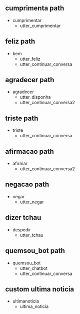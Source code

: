 ## cumprimenta path
* cumprimentar
  - utter_cumprimentar

## feliz path
* bem
  - utter_feliz
  - utter_continuar_conversa

## agradecer path
* agradecer
  - utter_disponha
  - utter_continuar_conversa2

## triste path
* triste
  - utter_continuar_conversa

## afirmacao path
* afirmar
  - utter_continuar_conversa2

## negacao path
* negar
  - utter_negar

## dizer tchau
* despedir
  - utter_tchau

## quemsou_bot path
* quemsou_bot
  - utter_chatbot
  - utter_continuar_conversa

## custom ultima noticia
* ultimanoticia
  - ultima_noticia
